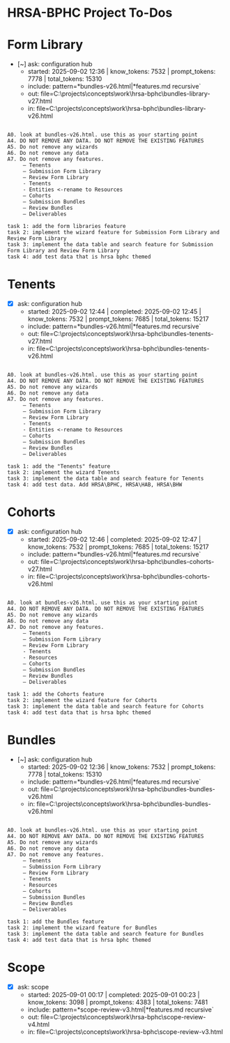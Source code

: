 # HRSA-BPHC Project To-Dos


# Form Library
- [~] ask: configuration hub
  - started: 2025-09-02 12:36 | know_tokens: 7532 | prompt_tokens: 7778 | total_tokens: 15310
  - include: pattern=*bundles-v26.html|*features.md recursive`
  - out: file=C:\projects\concepts\work\hrsa-bphc\bundles-library-v27.html
  - in: file=C:\projects\concepts\work\hrsa-bphc\bundles-library-v26.html
```knowledge

A0. look at bundles-v26.html. use this as your starting point
A4. DO NOT REMOVE ANY DATA. DO NOT REMOVE THE EXISTING FEATURES
A5. Do not remove any wizards 
A6. Do not remove any data
A7. Do not remove any features. 
     – Tenents
     – Submission Form Library  
     – Review Form Library
     - Tenents
     - Entities <-rename to Resources
     – Cohorts  
     – Submission Bundles  
     – Review Bundles  
     – Deliverables  

task 1: add the form libraries feature
task 2: implement the wizard feature for Submission Form Library and Review Form Library
task 3: implement the data table and search feature for Submission Form Library and Review Form Library
task 4: add test data that is hrsa bphc themed

```

# Tenents
- [x] ask: configuration hub
  - started: 2025-09-02 12:44 | completed: 2025-09-02 12:45 | know_tokens: 7532 | prompt_tokens: 7685 | total_tokens: 15217
  - include: pattern=*bundles-v26.html|*features.md recursive`
  - out: file=C:\projects\concepts\work\hrsa-bphc\bundles-tenents-v27.html
  - in: file=C:\projects\concepts\work\hrsa-bphc\bundles-tenents-v26.html
```knowledge

A0. look at bundles-v26.html. use this as your starting point
A4. DO NOT REMOVE ANY DATA. DO NOT REMOVE THE EXISTING FEATURES
A5. Do not remove any wizards 
A6. Do not remove any data
A7. Do not remove any features. 
     – Tenents
     – Submission Form Library  
     – Review Form Library
     - Tenents
     - Entities <-rename to Resources
     – Cohorts  
     – Submission Bundles  
     – Review Bundles  
     – Deliverables  

task 1: add the "Tenents" feature
task 2: implement the wizard Tenents
task 3: implement the data table and search feature for Tenents
task 4: add test data. Add HRSA\BPHC, HRSA\HAB, HRSA\BHW

```


# Cohorts
- [x] ask: configuration hub
  - started: 2025-09-02 12:46 | completed: 2025-09-02 12:47 | know_tokens: 7532 | prompt_tokens: 7685 | total_tokens: 15217
  - include: pattern=*bundles-v26.html|*features.md recursive`
  - out: file=C:\projects\concepts\work\hrsa-bphc\bundles-cohorts-v27.html
  - in: file=C:\projects\concepts\work\hrsa-bphc\bundles-cohorts-v26.html
```knowledge

A0. look at bundles-v26.html. use this as your starting point
A4. DO NOT REMOVE ANY DATA. DO NOT REMOVE THE EXISTING FEATURES
A5. Do not remove any wizards 
A6. Do not remove any data
A7. Do not remove any features. 
     – Tenents
     – Submission Form Library  
     – Review Form Library
     - Tenents
     - Resources 
     – Cohorts  
     – Submission Bundles  
     – Review Bundles  
     – Deliverables  

task 1: add the Cohorts feature
task 2: implement the wizard feature for Cohorts
task 3: implement the data table and search feature for Cohorts
task 4: add test data that is hrsa bphc themed

```

# Bundles
- [~] ask: configuration hub
  - started: 2025-09-02 12:36 | know_tokens: 7532 | prompt_tokens: 7778 | total_tokens: 15310
  - include: pattern=*bundles-v26.html|*features.md recursive`
  - out: file=C:\projects\concepts\work\hrsa-bphc\bundles-bundles-v26.html
  - in: file=C:\projects\concepts\work\hrsa-bphc\bundles-bundles-v26.html
```knowledge

A0. look at bundles-v26.html. use this as your starting point
A4. DO NOT REMOVE ANY DATA. DO NOT REMOVE THE EXISTING FEATURES
A5. Do not remove any wizards 
A6. Do not remove any data
A7. Do not remove any features. 
     – Tenents
     – Submission Form Library  
     – Review Form Library
     - Tenents
     - Resources 
     – Cohorts  
     – Submission Bundles  
     – Review Bundles  
     – Deliverables  

task 1: add the Bundles feature
task 2: implement the wizard feature for Bundles
task 3: implement the data table and search feature for Bundles
task 4: add test data that is hrsa bphc themed

```

# Scope
- [x] ask: scope
  - started: 2025-09-01 00:17 | completed: 2025-09-01 00:23 | know_tokens: 3098 | prompt_tokens: 4383 | total_tokens: 7481
  - include: pattern=*scope-review-v3.html|*features.md recursive`
  - out: file=C:\projects\concepts\work\hrsa-bphc\scope-review-v4.html
  - in: file=C:\projects\concepts\work\hrsa-bphc\scope-review-v3.html
```knowledge




```